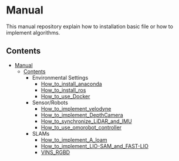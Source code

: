 # Manual

This manual repository explain how to installation basic file or how to implement algorithms.


## Contents 
- [Manual](#manual)
  - [Contents](#contents)
    - Environmental Settings
      - [How\_to\_install\_anaconda](#1-how_to_install_anaconda)
      - [How\_to\_install\_ros](#2-how_to_install_ros)
      - [How\_to\_use\_Docker](#9-how_to_use_docker)
    - Sensor/Robots
      - [How\_to\_implement\_velodyne](#3-how_to_implement_velodyne)
      - [How\_to\_implement\_DepthCamera](#5-how_to_implement_depthcamera)
      - [How\_to\_synchronize\_LiDAR\_and\_IMU](#7-how_to_synchronize_lidar_and_imu)
      - [How\_to\_use\_omorobot\_controller](#6-how_to_use_omorobot_controller)
    - SLAMs
      - [How\_to\_implement\_A\_loam](#4-how_to_implement_a_loam)
      - [How\_to\_implement\_LIO-SAM\_and\_FAST-LIO](#8-how_to_implement_lio-sam_and_fast-lio)
      - [VINS\_RGBD](#10-vins_rgbd)